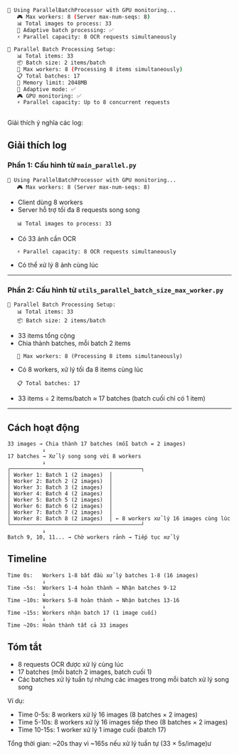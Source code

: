 ```bash
🚀 Using ParallelBatchProcessor with GPU monitoring...
   🎮 Max workers: 8 (Server max-num-seqs: 8)
   📊 Total images to process: 33
   🔧 Adaptive batch processing: ✅
   ⚡ Parallel capacity: 8 OCR requests simultaneously

🚀 Parallel Batch Processing Setup:
   📊 Total items: 33
   📦 Batch size: 2 items/batch
   🧵 Max workers: 8 (Processing 8 items simultaneously)
   📋 Total batches: 17
   💾 Memory limit: 2048MB
   🔧 Adaptive mode: ✅
   🎮 GPU monitoring: ✅
   ⚡ Parallel capacity: Up to 8 concurrent requests
 
```

Giải thích ý nghĩa các log:

## Giải thích log

### Phần 1: Cấu hình từ `main_parallel.py`

```
🚀 Using ParallelBatchProcessor with GPU monitoring...
   🎮 Max workers: 8 (Server max-num-seqs: 8)
```
- Client dùng 8 workers
- Server hỗ trợ tối đa 8 requests song song

```
   📊 Total images to process: 33
```
- Có 33 ảnh cần OCR

```
   ⚡ Parallel capacity: 8 OCR requests simultaneously
```
- Có thể xử lý 8 ảnh cùng lúc

---

### Phần 2: Cấu hình từ `utils_parallel_batch_size_max_worker.py`

```
🚀 Parallel Batch Processing Setup:
   📊 Total items: 33
   📦 Batch size: 2 items/batch
```
- 33 items tổng cộng
- Chia thành batches, mỗi batch 2 items

```
   🧵 Max workers: 8 (Processing 8 items simultaneously)
```
- Có 8 workers, xử lý tối đa 8 items cùng lúc

```
   📋 Total batches: 17
```
- 33 items ÷ 2 items/batch ≈ 17 batches (batch cuối chỉ có 1 item)

---

## Cách hoạt động

```
33 images → Chia thành 17 batches (mỗi batch = 2 images)
           ↓
17 batches → Xử lý song song với 8 workers
           ↓
┌─────────────────────────────────────────┐
│ Worker 1: Batch 1 (2 images)  │
│ Worker 2: Batch 2 (2 images)  │
│ Worker 3: Batch 3 (2 images)  │
│ Worker 4: Batch 4 (2 images)  │
│ Worker 5: Batch 5 (2 images)  │
│ Worker 6: Batch 6 (2 images)  │
│ Worker 7: Batch 7 (2 images)  │
│ Worker 8: Batch 8 (2 images)  │ ← 8 workers xử lý 16 images cùng lúc
└─────────────────────────────────────────┘
           ↓
Batch 9, 10, 11... → Chờ workers rảnh → Tiếp tục xử lý
```

## Timeline

```
Time 0s:   Workers 1-8 bắt đầu xử lý batches 1-8 (16 images)
           ↓
Time ~5s:  Workers 1-4 hoàn thành → Nhận batches 9-12
           ↓
Time ~10s: Workers 5-8 hoàn thành → Nhận batches 13-16
           ↓
Time ~15s: Workers nhận batch 17 (1 image cuối)
           ↓
Time ~20s: Hoàn thành tất cả 33 images
```

## Tóm tắt

- 8 requests OCR được xử lý cùng lúc
- 17 batches (mỗi batch 2 images, batch cuối 1)
- Các batches xử lý tuần tự nhưng các images trong mỗi batch xử lý song song

Ví dụ:
- Time 0-5s: 8 workers xử lý 16 images (8 batches × 2 images)
- Time 5-10s: 8 workers xử lý 16 images tiếp theo (8 batches × 2 images)
- Time 10-15s: 1 worker xử lý 1 image cuối (batch 17)

Tổng thời gian: ~20s thay vì ~165s nếu xử lý tuần tự (33 × 5s/image)ư